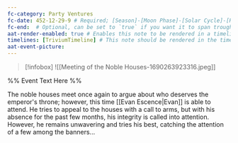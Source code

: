 ```yaml
---
fc-category: Party Ventures
fc-date: 452-12-29-9 # Required; [Season]-[Moon Phase]-[Solar Cycle]-[Hour]
fc-end:  # Optional, can be set to `true` if you want it to span troughout the entire timeline 
aat-render-enabled: true # Enables this note to be rendered in a timeline
timelines: [TriviumTimeline] # This note should be rendered in the timeline with the name "timeline" or "event"
aat-event-picture: 
---
```


> [!infobox]
>![[Meeting of the Noble Houses-1690263923316.jpeg]]


%% Event Text Here %%

The noble houses meet once again to argue about who deserves the emperor's throne; however, this time [[Evan Escence|Evan]] is able to attend. He tries to appeal to the houses with a call to arms, but with his absence for the past few months, his integrity is called into attention. However, he remains unwavering and tries his best, catching the attention of a few among the banners...